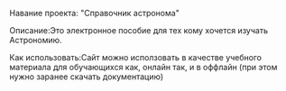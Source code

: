 <p>Навание проекта: "Справочник астронома"</p>
<p>Описание:Это электронное пособие для тех кому хочется изучать Астрономию.</p>
<p>Как использовать:Сайт можно исползовать в качестве учебного материала для обучающихся как, онлайн так, и в оффлайн (при этом нужно заранее скачать документацию)</p>
